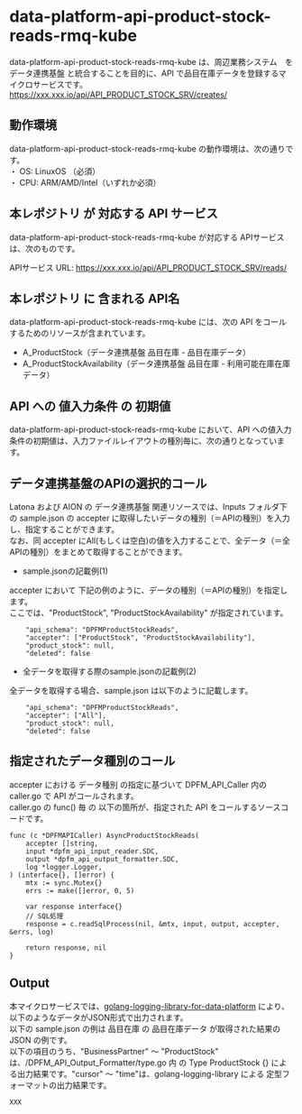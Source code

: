 # data-platform-api-product-stock-reads-rmq-kube

data-platform-api-product-stock-reads-rmq-kube は、周辺業務システム　を データ連携基盤 と統合することを目的に、API で品目在庫データを登録するマイクロサービスです。  
https://xxx.xxx.io/api/API_PRODUCT_STOCK_SRV/creates/

## 動作環境

data-platform-api-product-stock-reads-rmq-kube の動作環境は、次の通りです。  
・ OS: LinuxOS （必須）  
・ CPU: ARM/AMD/Intel（いずれか必須）  


## 本レポジトリ が 対応する API サービス
data-platform-api-product-stock-reads-rmq-kube が対応する APIサービス は、次のものです。

APIサービス URL: https://xxx.xxx.io/api/API_PRODUCT_STOCK_SRV/reads/

## 本レポジトリ に 含まれる API名
data-platform-api-product-stock-reads-rmq-kube には、次の API をコールするためのリソースが含まれています。  

* A_ProductStock（データ連携基盤 品目在庫 - 品目在庫データ）
* A_ProductStockAvailability（データ連携基盤 品目在庫 - 利用可能在庫在庫データ）
 

## API への 値入力条件 の 初期値
data-platform-api-product-stock-reads-rmq-kube において、API への値入力条件の初期値は、入力ファイルレイアウトの種別毎に、次の通りとなっています。  

## データ連携基盤のAPIの選択的コール

Latona および AION の データ連携基盤 関連リソースでは、Inputs フォルダ下の sample.json の accepter に取得したいデータの種別（＝APIの種別）を入力し、指定することができます。  
なお、同 accepter にAll(もしくは空白)の値を入力することで、全データ（＝全APIの種別）をまとめて取得することができます。  

* sample.jsonの記載例(1)  

accepter において 下記の例のように、データの種別（＝APIの種別）を指定します。  
ここでは、"ProductStock", "ProductStockAvailability" が指定されています。    
  
```
	"api_schema": "DPFMProductStockReads",
	"accepter": ["ProductStock", "ProductStockAvailability"],
	"product_stock": null,
	"deleted": false
```
  
* 全データを取得する際のsample.jsonの記載例(2)  

全データを取得する場合、sample.json は以下のように記載します。  

```
	"api_schema": "DPFMProductStockReads",
	"accepter": ["All"],
	"product_stock": null,
	"deleted": false
```

## 指定されたデータ種別のコール

accepter における データ種別 の指定に基づいて DPFM_API_Caller 内の caller.go で API がコールされます。  
caller.go の func() 毎 の 以下の箇所が、指定された API をコールするソースコードです。  

```
func (c *DPFMAPICaller) AsyncProductStockReads(
	accepter []string,
	input *dpfm_api_input_reader.SDC,
	output *dpfm_api_output_formatter.SDC,
	log *logger.Logger,
) (interface{}, []error) {
	mtx := sync.Mutex{}
	errs := make([]error, 0, 5)

	var response interface{}
	// SQL処理
	response = c.readSqlProcess(nil, &mtx, input, output, accepter, &errs, log)

	return response, nil
}
```

## Output  
本マイクロサービスでは、[golang-logging-library-for-data-platform](https://github.com/latonaio/golang-logging-library-for-data-platform) により、以下のようなデータがJSON形式で出力されます。  
以下の sample.json の例は 品目在庫 の 品目在庫データ が取得された結果の JSON の例です。  
以下の項目のうち、"BusinessPartner" ～ "ProductStock" は、/DPFM_API_Output_Formatter/type.go 内 の Type ProductStock {} による出力結果です。"cursor" ～ "time"は、golang-logging-library による 定型フォーマットの出力結果です。  

```
XXX
```

